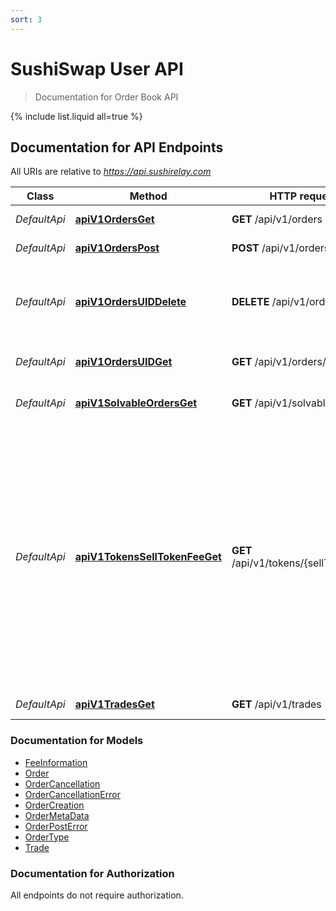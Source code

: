```yaml
---
sort: 3
---
```


# SushiSwap User API

> Documentation for Order Book API

{% include list.liquid all=true %}

## Documentation for API Endpoints

All URIs are relative to *https://api.sushirelay.com*

| Class        | Method                              | HTTP request                           | Description                                                                                                                                                                                             |
| ------------ | ----------------------------------- | -------------------------------------- | ------------------------------------------------------------------------------------------------------------------------------------------------------------------------------------------------------- |
| _DefaultApi_ | [**apiV1OrdersGet**](#)             | **GET** /api/v1/orders                 | Get existing orders.                                                                                                                                                                                    |
| _DefaultApi_ | [**apiV1OrdersPost**](#)            | **POST** /api/v1/orders                | Create a new order.                                                                                                                                                                                     |
| _DefaultApi_ | [**apiV1OrdersUIDDelete**](#)       | **DELETE** /api/v1/orders/{UID}        | Cancels order by marking it invalid with a timestamp.                                                                                                                                                   |
| _DefaultApi_ | [**apiV1OrdersUIDGet**](#)          | **GET** /api/v1/orders/{UID}           | Get existing order from UID.                                                                                                                                                                            |
| _DefaultApi_ | [**apiV1SolvableOrdersGet**](#t)    | **GET** /api/v1/solvable_orders        | Get solvable orders.                                                                                                                                                                                    |
| _DefaultApi_ | [**apiV1TokensSellTokenFeeGet**](#) | **GET** /api/v1/tokens/{sellToken}/fee | The fee that is charged for placing an order. The fee is described by a minimum fee - in order to cover the gas costs for onchain settling - and a feeRatio charged to the users for using the service. |
| _DefaultApi_ | [**apiV1TradesGet**](#)             | **GET** /api/v1/trades                 | Get existing Trades.                                                                                                                                                                                    |

### Documentation for Models

- [FeeInformation](#)
- [Order](#)
- [OrderCancellation](#)
- [OrderCancellationError](#)
- [OrderCreation](#)
- [OrderMetaData](#)
- [OrderPostError](#)
- [OrderType](#)
- [Trade](#)

### Documentation for Authorization

All endpoints do not require authorization.
